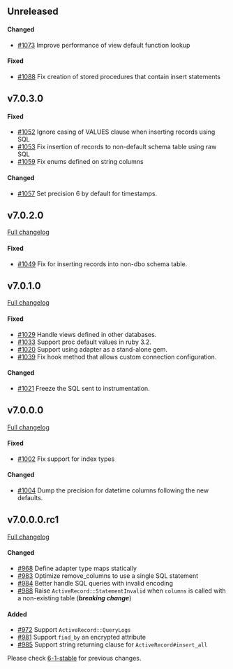 ## Unreleased

#### Changed

- [#1073](https://github.com/rails-sqlserver/activerecord-sqlserver-adapter/pull/1073) Improve performance of view default function lookup

#### Fixed

- [#1088](https://github.com/rails-sqlserver/activerecord-sqlserver-adapter/pull/1088) Fix creation of stored procedures that contain insert statements

## v7.0.3.0

#### Fixed

- [#1052](https://github.com/rails-sqlserver/activerecord-sqlserver-adapter/pull/1052) Ignore casing of VALUES clause when inserting records using SQL
- [#1053](https://github.com/rails-sqlserver/activerecord-sqlserver-adapter/pull/1053) Fix insertion of records to non-default schema table using raw SQL
- [#1059](https://github.com/rails-sqlserver/activerecord-sqlserver-adapter/pull/1059) Fix enums defined on string columns

#### Changed

- [#1057](https://github.com/rails-sqlserver/activerecord-sqlserver-adapter/pull/1057) Set precision 6 by default for timestamps.

## v7.0.2.0

[Full changelog](https://github.com/rails-sqlserver/activerecord-sqlserver-adapter/compare/v7.0.1.0...v7.0.2.0)

#### Fixed

- [#1049](https://github.com/rails-sqlserver/activerecord-sqlserver-adapter/pull/1049) Fix for inserting records into non-dbo schema table.

## v7.0.1.0

[Full changelog](https://github.com/rails-sqlserver/activerecord-sqlserver-adapter/compare/v7.0.0.0...v7.0.1.0)

#### Fixed

- [#1029](https://github.com/rails-sqlserver/activerecord-sqlserver-adapter/pull/1029) Handle views defined in other databases.
- [#1033](https://github.com/rails-sqlserver/activerecord-sqlserver-adapter/pull/1033) Support proc default values in ruby 3.2.
- [#1020](https://github.com/rails-sqlserver/activerecord-sqlserver-adapter/pull/1020) Support using adapter as a stand-alone gem.
- [#1039](https://github.com/rails-sqlserver/activerecord-sqlserver-adapter/pull/1039) Fix hook method that allows custom connection configuration.

#### Changed

- [#1021](https://github.com/rails-sqlserver/activerecord-sqlserver-adapter/pull/1021) Freeze the SQL sent to instrumentation.

## v7.0.0.0

[Full changelog](https://github.com/rails-sqlserver/activerecord-sqlserver-adapter/compare/v7.0.0.0.rc1...v7.0.0.0)

#### Fixed

- [#1002](https://github.com/rails-sqlserver/activerecord-sqlserver-adapter/pull/1002) Fix support for index types

#### Changed

- [#1004](https://github.com/rails-sqlserver/activerecord-sqlserver-adapter/pull/1004) Dump the precision for datetime columns following the new defaults.

## v7.0.0.0.rc1

[Full changelog](https://github.com/rails-sqlserver/activerecord-sqlserver-adapter/compare/6-1-stable...v7.0.0.0.rc1)

#### Changed

- [#968](https://github.com/rails-sqlserver/activerecord-sqlserver-adapter/pull/968) Define adapter type maps statically
- [#983](https://github.com/rails-sqlserver/activerecord-sqlserver-adapter/pull/983) Optimize remove_columns to use a single SQL statement
- [#984](https://github.com/rails-sqlserver/activerecord-sqlserver-adapter/pull/984) Better handle SQL queries with invalid encoding
- [#988](https://github.com/rails-sqlserver/activerecord-sqlserver-adapter/pull/988) Raise `ActiveRecord::StatementInvalid` when `columns` is called with a non-existing table (***breaking change***)

#### Added

- [#972](https://github.com/rails-sqlserver/activerecord-sqlserver-adapter/pull/972) Support `ActiveRecord::QueryLogs`
- [#981](https://github.com/rails-sqlserver/activerecord-sqlserver-adapter/pull/981) Support `find_by` an encrypted attribute
- [#985](https://github.com/rails-sqlserver/activerecord-sqlserver-adapter/pull/985) Support string returning clause for `ActiveRecord#insert_all`

Please check [6-1-stable](https://github.com/rails-sqlserver/activerecord-sqlserver-adapter/blob/6-1-stable/CHANGELOG.md) for previous changes.

